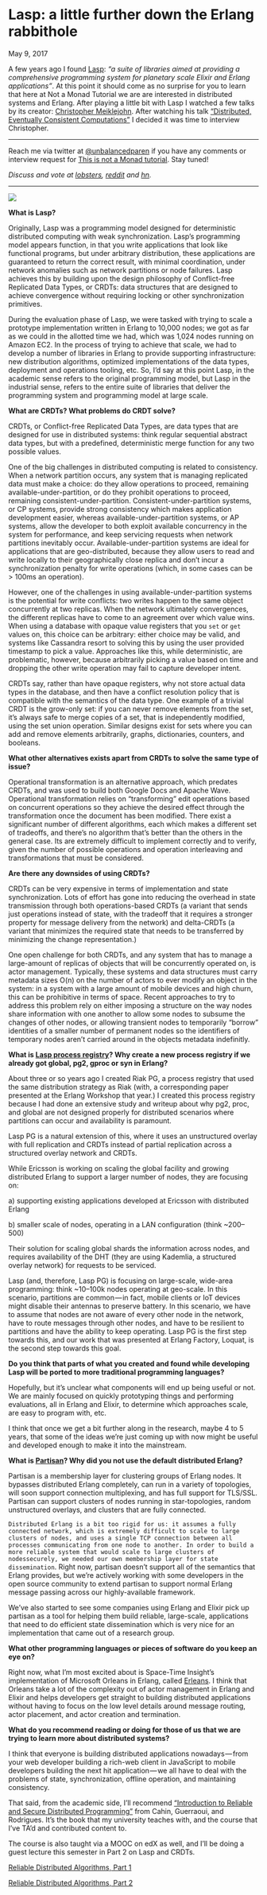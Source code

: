 # Lasp: a little further down the Erlang rabbithole

May 9, 2017

A few years ago I found [Lasp](https://lasp-lang.readme.io/docs): _“a suite of libraries aimed at providing a comprehensive programming system for planetary scale Elixir and Erlang applications”_. At this point it should come as no surprise for you to learn that here at Not a Monad Tutorial we are are interested in distributed systems and Erlang. After playing a little bit with Lasp I watched a few talks by its creator: [Christopher Meiklejohn](https://twitter.com/cmeik). After watching his talk [“Distributed, Eventually Consistent Computations”](https://www.youtube.com/watch?v=lsKaNDj4TrE) I decided it was time to interview Christopher.

******
Reach me via twitter at [@unbalancedparen](http://twitter.com/unbalancedparen) if you have any comments or interview request for [This is not a Monad tutorial](https://medium.com/this-is-not-a-monad-tutorial/). Stay tuned!

_Discuss and vote at [lobsters](https://lobste.rs/s/zmqo84/interview_with_brad_chamberlain_about), [reddit](https://www.reddit.com/r/programming/comments/7x2jhp/interview_with_brad_chamberlain_about_a/) and [hn](https://news.ycombinator.com/item?id=16360381)._

**********

![](https://cdn-images-1.medium.com/max/800/1*SKlcy2D4QxhBrMdNYNCIHA.jpeg)

**What is Lasp?**

Originally, Lasp was a programming model designed for deterministic distributed computing with weak synchronization. Lasp’s programming model appears function, in that you write applications that look like functional programs, but under arbitrary distribution, these applications are guaranteed to return the correct result, with minimal coordination, under network anomalies such as network partitions or node failures. Lasp achieves this by building upon the design philosophy of Conflict-free Replicated Data Types, or CRDTs: data structures that are designed to achieve convergence without requiring locking or other synchronization primitives.

During the evaluation phase of Lasp, we were tasked with trying to scale a prototype implementation written in Erlang to 10,000 nodes; we got as far as we could in the allotted time we had, which was 1,024 nodes running on Amazon EC2. In the process of trying to achieve that scale, we had to develop a number of libraries in Erlang to provide supporting infrastructure: new distribution algorithms, optimized implementations of the data types, deployment and operations tooling, etc. So, I’d say at this point Lasp, in the academic sense refers to the original programming model, but Lasp in the industrial sense, refers to the entire suite of libraries that deliver the programming system and programming model at large scale.

**What are CRDTs? What problems do CRDT solve?**

CRDTs, or Conflict-free Replicated Data Types, are data types that are designed for use in distributed systems: think regular sequential abstract data types, but with a predefined, deterministic merge function for any two possible values.

One of the big challenges in distributed computing is related to consistency. When a network partition occurs, any system that is managing replicated data must make a choice: do they allow operations to proceed, remaining available-under-partition, or do they prohibit operations to proceed, remaining consistent-under-partition.
Consistent-under-partition systems, or CP systems, provide strong consistency which makes application development easier, whereas available-under-partition systems, or AP systems, allow the developer to both exploit available concurrency in the system for performance, and keep servicing requests when network partitions inevitably occur. Available-under-partition systems are ideal for applications that are geo-distributed, because they allow users to read and write locally to their geographically close replica and don’t incur a synchronization penalty for write operations (which, in some cases can be > 100ms an operation).

However, one of the challenges in using available-under-partition systems is the potential for write conflicts: two writes happen to the same object concurrently at two replicas. When the network ultimately convergences, the different replicas have to come to an agreement over which value wins. When using a database with opaque value registers that you `set` or `get` values on, this choice can be arbitrary: either choice may be valid, and systems like Cassandra resort to solving this by using the user provided timestamp to pick a value. Approaches like this, while deterministic, are problematic, however, because arbitrarily picking a value based on time and dropping the other write operation may fail to capture developer intent.

CRDTs say, rather than have opaque registers, why not store actual data types in the database, and then have a conflict resolution policy that is compatible with the semantics of the data type. One example of a trivial CRDT is the grow-only set: if you can never remove elements from the set, it’s always safe to merge copies of a set, that is independently modified, using the set union operation. Similar designs exist for sets where you can add and remove elements arbitrarily, graphs, dictionaries, counters, and booleans.

**What other alternatives exists apart from CRDTs to solve the same type of issue?**

Operational transformation is an alternative approach, which predates CRDTs, and was used to build both Google Docs and Apache Wave. Operational transformation relies on “transforming” edit operations based on concurrent operations so they achieve the desired effect through the transformation once the document has been modified. There exist a significant number of different algorithms, each which makes a different set of tradeoffs, and there’s no algorithm that’s better than the others in the general case. Its are extremely difficult to implement correctly and to verify, given the number of possible operations and operation interleaving and transformations that must be considered.

**Are there any downsides of using CRDTs?**

CRDTs can be very expensive in terms of implementation and state synchronization. Lots of effort has gone into reducing the overhead in state transmission through both operations-based CRDTs (a variant that sends just operations instead of state, with the tradeoff that it requires a stronger property for message delivery from the network) and delta-CRDTs (a variant that minimizes the required state that needs to be transferred by minimizing the change representation.)

One open challenge for both CRDTs, and any system that has to manage a large-amount of replicas of objects that will be concurrently operated on, is actor management. Typically, these systems and data structures must carry metadata sizes O(n) on the number of actors to ever modify an object in the system: in a system with a large amount of mobile devices and high churn, this can be prohibitive in terms of space. Recent approaches to try to address this problem rely on either imposing a structure on the way nodes share information with one another to allow some nodes to subsume the changes of other nodes, or allowing transient nodes to temporarily “borrow” identities of a smaller number of permanent nodes so the identifiers of temporary nodes aren’t carried around in the objects metadata indefinitly.

**What is [Lasp process registry](https://cdn-images-1.medium.com/max/800/1*SKlcy2D4QxhBrMdNYNCIHA.jpeg)? Why create a new process registry if we already got global, pg2, gproc or syn in Erlang?**

About three or so years ago I created Riak PG, a process registry that used the same distribution strategy as Riak (with, a corresponding paper presented at the Erlang Workshop that year.) I created this process registry because I had done an extensive study and writeup about why pg2, proc, and global are not designed properly for
distributed scenarios where partitions can occur and availability is paramount.

Lasp PG is a natural extension of this, where it uses an unstructured overlay with full replication and CRDTs instead of partial replication across a structured overlay network and CRDTs.

While Ericsson is working on scaling the global facility and growing distributed Erlang to support a larger number of nodes, they are focusing on:

a) supporting existing applications developed at Ericsson with distributed Erlang

b) smaller scale of nodes, operating in a LAN configuration (think ~200–500)

Their solution for scaling global shards the information across nodes, and requires availability of the DHT (they are using Kademlia, a structured overlay network) for requests to be serviced.

Lasp (and, therefore, Lasp PG) is focusing on large-scale, wide-area programming: think ~10–100k nodes operating at geo-scale. In this scenario, partitions are common — in fact, mobile clients or IoT devices might disable their antennas to preserve battery. In this scenario, we have to assume that nodes are not aware of every other node in the network, have to route messages through other nodes, and have to be resilient to partitions and have the ability to keep operating. Lasp PG is the first step towards this, and our work that was presented at Erlang Factory, Loquat, is the second step towards this goal.

**Do you think that parts of what you created and found while developing Lasp will be ported to more traditional programming languages?**

Hopefully, but it’s unclear what components will end up being useful or not. We are mainly focused on quickly prototyping things and performing evaluations, all in Erlang and Elixir, to determine which approaches scale, are easy to program with, etc.

I think that once we get a bit further along in the research, maybe 4 to 5 years, that some of the ideas we’re just coming up with now might be useful and developed enough to make it into the mainstream.

**What is [Partisan](https://lasp-lang.readme.io/docs/overview)? Why did you not use the default distributed Erlang?**

Partisan is a membership layer for clustering groups of Erlang nodes. It bypasses distributed Erlang completely, can run in a variety of topologies, will soon support connection multiplexing, and has full support for TLS/SSL. Partisan can support clusters of nodes running in star-topologies, random unstructured overlays, and clusters that are fully connected.

`Distributed Erlang is a bit too rigid for us: it assumes a fully connected network, which is extremely difficult to scale to large clusters of nodes, and uses a single TCP connection between all processes communicating from one node to another. In order to build a more reliable system that would scale to large clusters of nodessecurely, we needed our own membership layer for state dissemination`. Right now, partisan doesn’t support all of the semantics that Erlang provides, but we’re actively working with some developers in the open source community to extend partisan to support normal Erlang message passing across our highly-available framework.

We’ve also started to see some companies using Erlang and Elixir pick up partisan as a tool for helping them build reliable, large-scale, applications that need to do efficient state dissemination which is very nice for an implementation that came out of a research group.

**What other programming languages or pieces of software do you keep an eye on?**

Right now, what I’m most excited about is Space-Time Insight’s implementation of Microsoft Orleans in Erlang, called [Erleans](https://github.com/SpaceTime-IoT/erleans). I think that Orleans take a lot of the complexity out of actor management in Erlang and Elixir and helps developers get straight to building distributed applications without having to focus on the low level details around message routing, actor placement, and actor creation and termination.

**What do you recommend reading or doing for those of us that we are trying to learn more about distributed systems?**

I think that everyone is building distributed applications nowadays — from your web developer building a rich-web client in JavaScript to mobile developers building the next hit application — we all have to deal with the problems of state, synchronization, offline operation, and maintaining consistency.

That said, from the academic side, I’ll recommend [“Introduction to Reliable and Secure Distributed Programming”](http://www.springer.com/gp/book/9783642152597) from Cahin, Guerraoui, and Rodrigues. It’s the book that my university teaches with, and the course that I’ve TA’d and contributed content to.

The course is also taught via a MOOC on edX as well, and I’ll be doing
a guest lecture this semester in Part 2 on Lasp and CRDTs.

[Reliable Distributed Algorithms, Part 1](https://www.edx.org/course/reliable-distributed-algorithms-part-1-kthx-id2203-1x-0)

[Reliable Distributed Algorithms, Part 2](https://www.edx.org/course/reliable-distributed-algorithms-part-2-kthx-id2203-2x)
